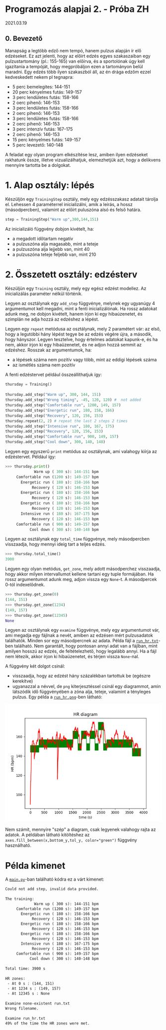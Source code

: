 # Programozás alapjai 2. - Próba ZH
2021.03.19

## 0. Bevezető

Manapság a legtöbb edző nem tempó, hanem pulzus alapján ír elő edzéseket. 
Ez azt jelenti, hogy az előírt edzés egyes szakaszaiban egy pulzustartomány (pl.: 155-165) van előírva, és a sportolónak úgy kell igazítania a tempóját, hogy megpróbáljon ezen a tartományon belül maradni. 
Egy edzés több ilyen szakaszból áll, az én drága edzőm ezzel kedveskedett nekem pl tegnapra:

- 5 perc bemelegites: 144-151
- 20 perc kényelmes futás: 149-157
- 3 perc lendületes futás: 158-166
- 2 oerc pihenő: 146-153
- 3 perc lendületes futás: 158-166
- 2 oerc pihenő: 146-153
- 3 perc lendületes futás: 158-166
- 2 oerc pihenő: 146-153
- 3 perc intenzív futás: 167-175
- 2 oerc pihenő: 146-153
- 15 perc kényelmes futás: 149-157
- 5 perc levezető: 140-148

A feladat egy olyan program elkészítése lesz, amiben ilyen edzéseket rakhatunk össze, illetve vizualizálhatjuk, elemezhetjük azt, hogy a delikvens mennyire tartotta be a dolgokat.

 # 1. Alap osztály: lépés

Készüljön egy `TrainingStep` osztály, mely egy edzésszakasz adatait tárolja el. 
Lehessen 4 paraméterrel inicializálni, amik a leírás, a hossz (másodpercben), valamint az előírt puluszóna alsó és felső határa.

```python
step = TrainingStep("Warm up",300,144,151)
```

Az inicializáló függvény dobjon kivételt, ha:
 - a megadott időtartam negatív
 - a pulzuszóna alja magasabb, mint a teteje
 - a pulzuszóna alja lejjebb van, mint 40
 - a pulzuszóna teteje feljebb van, mint 210


 # 2. Összetett osztály: edzésterv

Készüljün egy `Training` osztály, mely egy egész edzést modellez. Az inicializálás paraméter nélkül történik.

Legyen az osztálynak egy `add_step` függvénye, melynek egy ugyanúgy 4 argumentumot kell megadni, mint a fenti inicializálónak. 
Ha rossz adatokat adunk meg, ne dobjon kivételt, hanem írjon ki egy hibaúzenetet, és szimplán ne adja hozzá az edzéshez a lépést.

Legyen egy `repeat` metódusa az osztálynak, mely 2 paramétert vár: az első, hogy a legutóbbi hány lépést tegye be az edzés végére újra, a második, hogy hányszor. 
Legyen tesztelve, hogy értelmes adatokat kapunk-e, és ha nem, akkor írjon ki egy hibaüzenetet, és ne adjon hozzá semmit az edzéshez.
Rosszak az argumentumok, ha:
 - a lépések száma nem pozitív vagy több, mint az eddigi lépések száma
 - az ismétlés száma nem pozitív

A fenti edzéstervet például összeállíthatjuk így:

```python
thursday = Training()

thursday.add_step("Warm up", 300, 144, 151)
thursday.add_step("Wrong timing", -45, 120, 120) #  not added
thursday.add_step("Comfortable run", 1200, 149, 157)
thursday.add_step("Energetic run", 180, 158, 166)
thursday.add_step("Recovery", 120, 156, 153)
thursday.repeat(2, 2) # repeat the last 2 steps 2 times 
thursday.add_step("Intensive run", 180, 167, 175)
thursday.add_step("Recovery", 120, 156, 153)
thursday.add_step("Comfortable run", 900, 149, 157)
thursday.add_step("Cool down", 300, 140, 148)
```

Legyen egy egyszerű `print` metódus az osztálynak, ami valahogy kiírja az edzéstervet.
Például így: 

```python
>>> thursday.print()
             Warm up ( 300 s): 144-151 bpm
     Comfortable run (1200 s): 149-157 bpm
       Energetic run ( 180 s): 158-166 bpm
            Recovery ( 120 s): 146-153 bpm
       Energetic run ( 180 s): 158-166 bpm
            Recovery ( 120 s): 146-153 bpm
       Energetic run ( 180 s): 158-166 bpm
            Recovery ( 120 s): 146-153 bpm
       Intensive run ( 180 s): 167-175 bpm
            Recovery ( 120 s): 146-153 bpm
     Comfortable run ( 900 s): 149-157 bpm
           Cool down ( 300 s): 140-148 bpm

```


Legyen az osztálynak egy `total_time` függvénye, mely másodpercben visszaadja, hogy mennyi ideig tart a teljes edzés.

```python
>>> thursday.total_time()
3900
```

Legyen egy olyan metódus, `get_zone`, mely adott másodperchez visszaadja, hogy akkor milyen intervallumot kellene tartani egy tuple formájában.
Ha rossz argumentumot adunk meg, adjon vissza egy `None`-t.
A másodpercek 0-tól indexelődnek.

```python
>>> thursday.get_zone(0)
(144, 151)
>>> thursday.get_zone(1234)
(149, 157)
>>> thursday.get_zone(12345)
None
```

Legyen az osztálynak egy `examine` függvénye, mely egy  argumentumot vár, ami megadja egy fájlnak a nevét, amiben az edzésen mért pulzusadatok találhatók. 
Minden sor egy másodpercnek az adata. 
Példa fájl a [`run_hr.txt`](run_hr.txt)-ben található.
Nem garantált, hogy pontosan annyi adat van a fájlban, mint amilyen hosszú az edzés, de feltételezhető, hogy legalább annyi.
Ha a fájl nem létezik, akkor írjon ki hibaüzenetet, és térjen vissza `None`-nal.

A függvény két dolgot csinál:
 - visszaadja, hogy az edzést hány százalékban tartottuk be (egészre kerekítve)
 - ugyanazzal a névvel, de `png` kiterjesztéssel csinál egy diagrammot, amin látszódik idő függvényében a zóna alja, teteje, valamint a tényleges pulzus. Egy példa a [`run_hr.png`](run_hr.png)-ben látható:

![example diagram](run_hr.png)

Nem számít, mennyire "szép" a diagram, csak legyenek valahogy rajta az adatok.
A példában látható kitöltéshez az `axes.fill_between(x,bottom_y,tol_y, color="green")` függvény használható. 
 

# Példa kimenet

A [`main.py`](main.py)-ban található kódra ez a várt kimenet:

```
Could not add step, invalid data provided.

The training:
             Warm up ( 300 s): 144-151 bpm
     Comfortable run (1200 s): 149-157 bpm
       Energetic run ( 180 s): 158-166 bpm
            Recovery ( 120 s): 146-153 bpm
       Energetic run ( 180 s): 158-166 bpm
            Recovery ( 120 s): 146-153 bpm
       Energetic run ( 180 s): 158-166 bpm
            Recovery ( 120 s): 146-153 bpm
       Intensive run ( 180 s): 167-175 bpm
            Recovery ( 120 s): 146-153 bpm
     Comfortable run ( 900 s): 149-157 bpm
           Cool down ( 300 s): 140-148 bpm

Total time: 3900 s

HR zones:
 - At 0 s : (144, 151)
 - At 1234 s : (149, 157)
 - At 12345 s : None

Examine none-existent run.txt
Wrong filename.

Examine run_hr.txt
49% of the time the HR zones were met.
```
